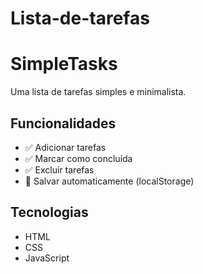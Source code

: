 # Lista-de-tarefas
# SimpleTasks

Uma lista de tarefas simples e minimalista.

## Funcionalidades

- ✅ Adicionar tarefas
- ✅ Marcar como concluída
- ✅ Excluir tarefas
- 💾 Salvar automaticamente (localStorage)


## Tecnologias

- HTML
- CSS  
- JavaScript
